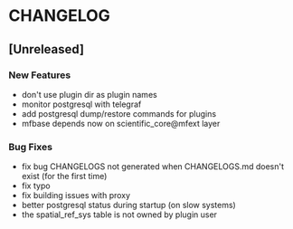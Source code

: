 # CHANGELOG


## [Unreleased]

### New Features
- don't use plugin dir as plugin names
- monitor postgresql with telegraf
- add postgresql dump/restore commands for plugins
- mfbase depends now on scientific_core@mfext layer


### Bug Fixes
- fix bug CHANGELOGS not generated when CHANGELOGS.md doesn't exist (for the first time)
- fix typo
- fix building issues with proxy
- better postgresql status during startup (on slow systems)
- the spatial_ref_sys table is not owned by plugin user





